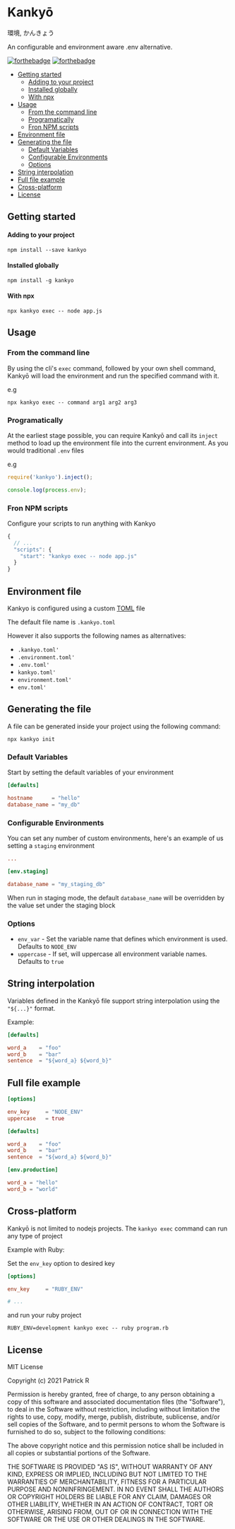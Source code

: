 # Kankyō

環境, かんきょう

An configurable and environment aware .env alternative.

[![forthebadge](https://forthebadge.com/images/badges/built-with-love.svg)](https://forthebadge.com)
[![forthebadge](https://forthebadge.com/images/badges/made-with-typescript.svg)](https://forthebadge.com)

<!-- START doctoc generated TOC please keep comment here to allow auto update -->
<!-- DON'T EDIT THIS SECTION, INSTEAD RE-RUN doctoc TO UPDATE -->

- [Getting started](#getting-started)
    - [Adding to your project](#adding-to-your-project)
    - [Installed globally](#installed-globally)
    - [With npx](#with-npx)
- [Usage](#usage)
  - [From the command line](#from-the-command-line)
  - [Programatically](#programatically)
  - [Fron NPM scripts](#fron-npm-scripts)
- [Environment file](#environment-file)
- [Generating the file](#generating-the-file)
  - [Default Variables](#default-variables)
  - [Configurable Environments](#configurable-environments)
  - [Options](#options)
- [String interpolation](#string-interpolation)
- [Full file example](#full-file-example)
- [Cross-platform](#cross-platform)
- [License](#license)

<!-- END doctoc generated TOC please keep comment here to allow auto update -->

## Getting started

#### Adding to your project

`npm install --save kankyo`

#### Installed globally

`npm install -g kankyo`

#### With npx

`npx kankyo exec -- node app.js`

## Usage

### From the command line

By using the cli's `exec` command, followed by your own shell command, Kankyō will load the environment and run the specified command with it.

e.g

`npx kankyo exec -- command arg1 arg2 arg3`

### Programatically

At the earliest stage possible, you can require Kankyō and call its `inject` method to load up the environment file into the current environment. As you would traditional `.env` files

e.g

```javascript
require('kankyo').inject();

console.log(process.env);
```

### Fron NPM scripts

Configure your scripts to run anything with Kankyo

```javascript
{
  // ...
  "scripts": {
    "start": "kankyo exec -- node app.js"
  }
}
```

## Environment file

Kankyo is configured using a custom [TOML](https://toml.io) file

The default file name is `.kankyo.toml`

However it also supports the following names as alternatives:

- `.kankyo.toml'`
- `.environment.toml'`
- `.env.toml'`
- `kankyo.toml'`
- `environment.toml'`
- `env.toml'`

## Generating the file

A file can be generated inside your project using the following command:

`npx kankyo init`

### Default Variables

Start by setting the default variables of your environment

```toml
[defaults]

hostname      = "hello"
database_name = "my_db"
```

### Configurable Environments

You can set any number of custom environments, here's an example of us setting a `staging` environment

```toml
...

[env.staging]

database_name = "my_staging_db"
```

When run in staging mode, the default `database_name` will be overridden by the value set under the staging block

### Options

* `env_var` - Set the variable name that defines which environment is used. Defaults to `NODE_ENV`
* `uppercase` - If set, will uppercase all environment variable names. Defaults to `true`

## String interpolation

Variables defined in the Kankyō file support string interpolation using the `"${...}"` format.

Example:

```toml
[defaults]

word_a    = "foo"
word_b    = "bar"
sentence  = "${word_a} ${word_b}"
```
## Full file example

```toml
[options]

env_key     = "NODE_ENV"
uppercase   = true

[defaults]

word_a    = "foo"
word_b    = "bar"
sentence  = "${word_a} ${word_b}"

[env.production]

word_a = "hello"
word_b = "world"
```

## Cross-platform

Kankyō is not limited to nodejs projects. The `kankyo exec` command can run any type of project

Example with Ruby:

Set the `env_key` option to desired key

```toml
[options]

env_key     = "RUBY_ENV"

# ...
```

and run your ruby project

`RUBY_ENV=development kankyo exec -- ruby program.rb`

## License

MIT License

Copyright (c) 2021 Patrick R

Permission is hereby granted, free of charge, to any person obtaining a copy
of this software and associated documentation files (the "Software"), to deal
in the Software without restriction, including without limitation the rights
to use, copy, modify, merge, publish, distribute, sublicense, and/or sell
copies of the Software, and to permit persons to whom the Software is
furnished to do so, subject to the following conditions:

The above copyright notice and this permission notice shall be included in all
copies or substantial portions of the Software.

THE SOFTWARE IS PROVIDED "AS IS", WITHOUT WARRANTY OF ANY KIND, EXPRESS OR
IMPLIED, INCLUDING BUT NOT LIMITED TO THE WARRANTIES OF MERCHANTABILITY,
FITNESS FOR A PARTICULAR PURPOSE AND NONINFRINGEMENT. IN NO EVENT SHALL THE
AUTHORS OR COPYRIGHT HOLDERS BE LIABLE FOR ANY CLAIM, DAMAGES OR OTHER
LIABILITY, WHETHER IN AN ACTION OF CONTRACT, TORT OR OTHERWISE, ARISING FROM,
OUT OF OR IN CONNECTION WITH THE SOFTWARE OR THE USE OR OTHER DEALINGS IN THE
SOFTWARE.

